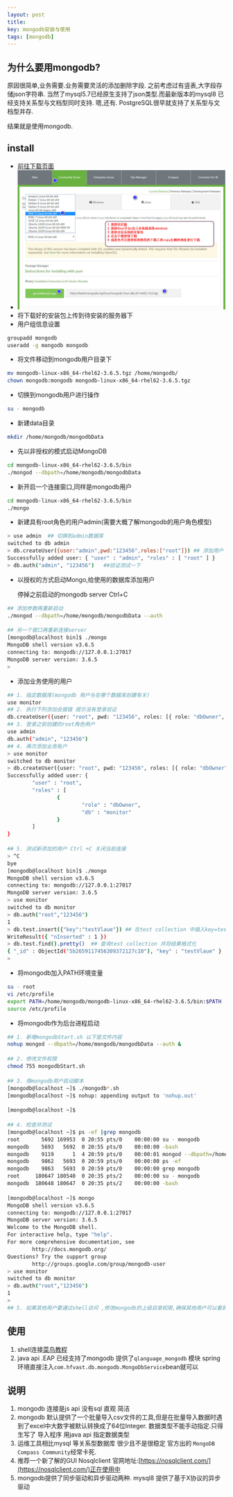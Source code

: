 ```yaml
---
layout: post
title: 
key: mongodb安装与使用
tags: [mongodb]
---
```


## 为什么要用mongodb?

原因很简单,业务需要.业务需要灵活的添加删除字段. 之前考虑过有竖表,大字段存储json字符串.
当然了mysql5.7已经原生支持了json类型.而最新版本的mysql8 已经支持关系型与文档型同时支持.
嗯,还有. PostgreSQL很早就支持了关系型与文档型并存.

结果就是使用mongodb.

## install

* [前往下载页面](https://www.mongodb.com/download-center?jmp=nav#community)
* ![下载说明页面](/images/mongodb/2018-06-17_200303.jpg)
* 将下载好的安装包上传到待安装的服务器下
* 用户组信息设置

```bash
groupadd mongodb
useradd -g mongodb mongodb
```

* 将文件移动到mongodb用户目录下
```bash
mv mongodb-linux-x86_64-rhel62-3.6.5.tgz /home/mongodb/
chown mongodb:mongodb mongodb-linux-x86_64-rhel62-3.6.5.tgz
```
* 切换到mongodb用户进行操作
```bash
su - mongodb
```
* 新建data目录

```bash
mkdir /home/mongodb/mongodbData
```
* 先以非授权的模式启动MongoDB

```bash
cd mongodb-linux-x86_64-rhel62-3.6.5/bin
./mongod --dbpath=/home/mongodb/mongodbData
```

* 新开启一个连接窗口,同样是mongodb用户
```bash
cd mongodb-linux-x86_64-rhel62-3.6.5/bin
./mongo
```

* 新建具有root角色的用户admin(需要大概了解mongodb的用户角色模型)

```bash
> use admin  ## 切换到admin数据库
switched to db admin
> db.createUser({user:"admin",pwd:"123456",roles:["root"]}) ## 添加用户
Successfully added user: { "user" : "admin", "roles" : [ "root" ] }
> db.auth("admin", "123456")   ##验证测试一下
```

* 以授权的方式启动Mongo,给使用的数据库添加用户

    停掉之前启动的mongodb server Ctrl+C
```bash
## 添加参数再重新启动
./mongod --dbpath=/home/mongodb/mongodbData --auth

## 另一个窗口再重新连接server
[mongodb@localhost bin]$ ./mongo
MongoDB shell version v3.6.5
connecting to: mongodb://127.0.0.1:27017
MongoDB server version: 3.6.5
> 

```

* 添加业务使用的用户

```bash
## 1. 指定数据库(mongodb 用户与在哪个数据库创建有关)
use monitor
## 2. 执行下列添加会报错 提示没有登录验证
db.createUser({user: "root", pwd: "123456", roles: [{ role: "dbOwner", db: "monitor" }]})
## 3. 登录之前创建的root角色用户
use admin
db.auth("admin", "123456")
## 4. 再次添加业务账户
> use monitor
switched to db monitor
> db.createUser({user: "root", pwd: "123456", roles: [{ role: "dbOwner", db: "monitor" }]})
Successfully added user: {
        "user" : "root",
        "roles" : [
                {
                        "role" : "dbOwner",
                        "db" : "monitor"
                }
        ]
}

## 5. 测试新添加的用户 Ctrl +C 关闭当前连接
> ^C
bye
[mongodb@localhost bin]$ ./mongo
MongoDB shell version v3.6.5
connecting to: mongodb://127.0.0.1:27017
MongoDB server version: 3.6.5
> use monitor
switched to db monitor
> db.auth("root","123456")
1
> db.test.insert({"key":"testVlaue"}) ## 在test collection 中插入key=testValue
WriteResult({ "nInserted" : 1 })
> db.test.find().pretty()  ## 查询test collection 并将结果格式化
{ "_id" : ObjectId("5b2659117456309372127c10"), "key" : "testVlaue" }
> 

```

* 将mongodb加入PATH环境变量

```bash
su - root
vi /etc/profile
export PATH=/home/mongodb/mongodb-linux-x86_64-rhel62-3.6.5/bin:$PATH
source /etc/profile
```

* 将mongodb作为后台进程启动
```bash
## 1. 新增mongodbStart.sh 以下是文件内容
nohup mongod --dbpath=/home/mongodb/mongodbData --auth &

## 2. 修改文件权限
chmod 755 mongodbStart.sh

## 3. 用mongodb用户启动脚本
[mongodb@localhost ~]$ ./mongodb*.sh
[mongodb@localhost ~]$ nohup: appending output to 'nohup.out'

[mongodb@localhost ~]$ 

## 4. 检查并测试
[mongodb@localhost ~]$ ps -ef |grep mongodb
root       5692 169953  0 20:55 pts/0    00:00:00 su - mongodb
mongodb    5693   5692  0 20:55 pts/0    00:00:00 -bash
mongodb    9119      1  4 20:59 pts/0    00:00:01 mongod --dbpath=/home/mongodb/mongodbData --auth
mongodb    9862   5693  0 20:59 pts/0    00:00:00 ps -ef
mongodb    9863   5693  0 20:59 pts/0    00:00:00 grep mongodb
root     180647 180540  0 20:35 pts/2    00:00:00 su - mongodb
mongodb  180648 180647  0 20:35 pts/2    00:00:00 -bash

[mongodb@localhost ~]$ mongo
MongoDB shell version v3.6.5
connecting to: mongodb://127.0.0.1:27017
MongoDB server version: 3.6.5
Welcome to the MongoDB shell.
For interactive help, type "help".
For more comprehensive documentation, see
        http://docs.mongodb.org/
Questions? Try the support group
        http://groups.google.com/group/mongodb-user
> use monitor
switched to db monitor
> db.auth("root","123456")
1
> 
## 5. 如果其他用户要通过shell访问 ,修改mongodb的上级目录权限,确保其他用户可以看到他并且有权限执行它
```


## 使用

1. shell连接[菜鸟教程](http://www.runoob.com/mongodb/mongodb-tutorial.html)
2. java api .EAP 已经支持了mongodb 提供了`qlanguage_mongodb` 模块 spring环境直接注入`com.hfvast.db.mongodb.MongoDbService`bean就可以

## 说明

1. mongodb 连接是js api 没有sql 直观 简洁
2. mongodb 默认提供了一个批量导入csv文件的工具,但是在批量导入数据时遇到了excel中大数字被默认转换成了64位Integer. 数据类型不能手动指定.只得生写了 导入程序 用java api 指定数据类型
3. 运维工具相比mysql 等关系型数据库 很少且不是很稳定 官方出的 `MongoDB Compass Community`经常卡死.
4. 推荐一个新了解的GUI Nosqlclient 官网地址:[https://nosqlclient.com/](https://nosqlclient.com/)正在使用中
5. mongodb提供了同步驱动和异步驱动两种. mysql8 提供了基于X协议的异步驱动